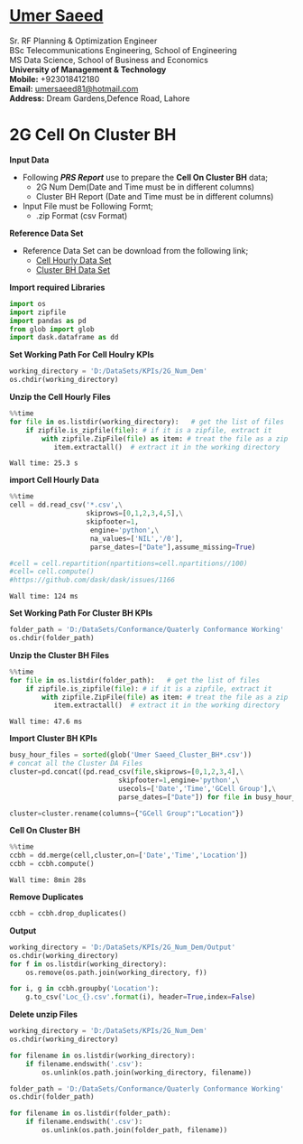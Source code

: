 #  [Umer Saeed](https://www.linkedin.com/in/engumersaeed/)
Sr. RF Planning & Optimization Engineer<br>
BSc Telecommunications Engineering, School of Engineering<br>
MS Data Science, School of Business and Economics<br>
**University of Management & Technology**<br>
**Mobile:**     +923018412180<br>
**Email:**  umersaeed81@hotmail.com<br>
**Address:** Dream Gardens,Defence Road, Lahore<br>

# 2G Cell On Cluster BH

**Input Data**
- Following ***PRS Report*** use to prepare the **Cell On Cluster BH** data;
    - 2G Num Dem(Date and Time must be in different columns)
    - Cluster BH Report (Date and Time must be in different columns)
- Input File must be Following Formt;
    - .zip Format (csv Format)
    

**Reference Data Set**
   - Reference Data Set can be download from the following link;
       - [Cell Hourly Data Set](https://github.com/Umersaeed81/2G_NPM_NUM_Dem_Q2_2021/tree/main/AprKPIs)
       - [Cluster BH Data Set](https://github.com/Umersaeed81/KPI_Data_Set_For_Python_Scripts/blob/main/Quaterly%20Conformance%20Working.zip)

**Import required Libraries**


```python
import os
import zipfile
import pandas as pd
from glob import glob
import dask.dataframe as dd
```

**Set Working Path For Cell Houlry KPIs**


```python
working_directory = 'D:/DataSets/KPIs/2G_Num_Dem'
os.chdir(working_directory)
```

**Unzip the Cell Hourly Files**


```python
%%time
for file in os.listdir(working_directory):   # get the list of files
    if zipfile.is_zipfile(file): # if it is a zipfile, extract it
        with zipfile.ZipFile(file) as item: # treat the file as a zip
           item.extractall()  # extract it in the working directory
```

    Wall time: 25.3 s
    

**import Cell Hourly Data**


```python
%%time
cell = dd.read_csv('*.csv',\
                   skiprows=[0,1,2,3,4,5],\
                   skipfooter=1,
                    engine='python',\
                    na_values=['NIL','/0'],
                    parse_dates=["Date"],assume_missing=True)

#cell = cell.repartition(npartitions=cell.npartitions//100)
#cell= cell.compute()
#https://github.com/dask/dask/issues/1166
```

    Wall time: 124 ms
    

**Set Working Path For Cluster BH KPIs**


```python
folder_path = 'D:/DataSets/Conformance/Quaterly Conformance Working'
os.chdir(folder_path)
```

**Unzip the Cluster BH Files**


```python
%%time
for file in os.listdir(folder_path):   # get the list of files
    if zipfile.is_zipfile(file): # if it is a zipfile, extract it
        with zipfile.ZipFile(file) as item: # treat the file as a zip
           item.extractall()  # extract it in the working directory
```

    Wall time: 47.6 ms
    

**Import Cluster BH KPIs**


```python
busy_hour_files = sorted(glob('Umer Saeed_Cluster_BH*.csv'))
# concat all the Cluster DA Files
cluster=pd.concat((pd.read_csv(file,skiprows=[0,1,2,3,4],\
                           skipfooter=1,engine='python',\
                           usecols=['Date','Time','GCell Group'],\
                           parse_dates=["Date"]) for file in busy_hour_files)).sort_values('Date')

cluster=cluster.rename(columns={"GCell Group":"Location"})
```

**Cell On Cluster BH**


```python
%%time
ccbh = dd.merge(cell,cluster,on=['Date','Time','Location'])
ccbh = ccbh.compute()
```

    Wall time: 8min 28s
    

**Remove Duplicates**


```python
ccbh = ccbh.drop_duplicates()
```

**Output**


```python
working_directory = 'D:/DataSets/KPIs/2G_Num_Dem/Output'
os.chdir(working_directory)
for f in os.listdir(working_directory):
    os.remove(os.path.join(working_directory, f))

for i, g in ccbh.groupby('Location'):
    g.to_csv('Loc_{}.csv'.format(i), header=True,index=False)
```

**Delete unzip Files**


```python
working_directory = 'D:/DataSets/KPIs/2G_Num_Dem'
os.chdir(working_directory)

for filename in os.listdir(working_directory):
    if filename.endswith('.csv'):
        os.unlink(os.path.join(working_directory, filename))

folder_path = 'D:/DataSets/Conformance/Quaterly Conformance Working'
os.chdir(folder_path)

for filename in os.listdir(folder_path):
    if filename.endswith('.csv'):
        os.unlink(os.path.join(folder_path, filename))        
```
